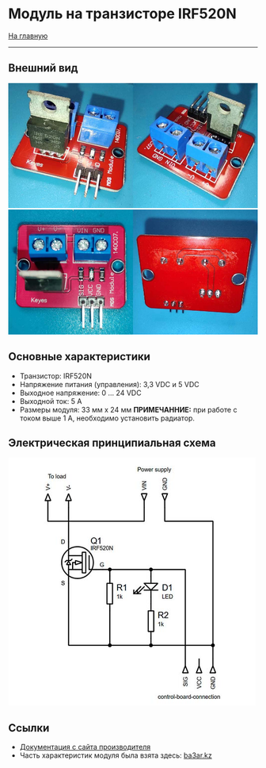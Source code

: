 # Модуль на транзисторе IRF520N
[На главную](../../../../README.md)
___
## Внешний вид
![irf520-module-front-rear-view](images/irf520-module-front-rear-view.jpg)
![irf520-module-top-bottom-view](images/irf520-module-top-bottom-view.jpg)

## Основные характеристики
- Транзистор: IRF520N
- Напряжение питания (управления): 3,3 VDC и 5 VDC
- Выходное напряжение: 0 … 24 VDC
- Выходной ток: 5 A
- Размеры модуля: 33 мм х 24 мм
__ПРИМЕЧАННИЕ:__ при работе с током выше 1 А, необходимо установить радиатор.

## Электрическая принципиальная схема
![irf520-module-electrical-diagram-1](images/irf520-module-electrical-diagram-1.jpg)
## Ссылки
- [Документация с сайта производителя](https://www.infineon.com/cms/en/product/power/mosfet/n-channel/irf520n/#!documents)
- Часть характеристик модуля была взята здесь: [ba3ar.kz](https://ba3ar.kz/product/modul-irf520-silovoj-klyuch-s-polevym-tranzistorom/)